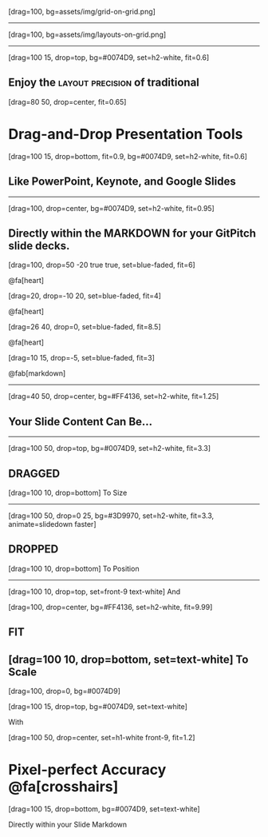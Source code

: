 [drag=100, bg=assets/img/grid-on-grid.png]

---

[drag=100, bg=assets/img/layouts-on-grid.png]

---
[drag=100 15, drop=top, bg=#0074D9, set=h2-white, fit=0.6]
## Enjoy the <span style="font-variant: small-caps; font-size: 1em;">layout precision</span> of traditional

[drag=80 50, drop=center, fit=0.65]

# Drag-and-Drop Presentation Tools

[drag=100 15, drop=bottom, fit=0.9, bg=#0074D9, set=h2-white, fit=0.6]
## Like PowerPoint, Keynote, and Google Slides


---

[drag=100, drop=center, bg=#0074D9, set=h2-white, fit=0.95]

## Directly within the MARKDOWN for your GitPitch slide decks.

[drag=100, drop=50 -20 true true, set=blue-faded, fit=6]

@fa[heart]

[drag=20, drop=-10 20, set=blue-faded, fit=4]

@fa[heart]

[drag=26 40, drop=0, set=blue-faded, fit=8.5]

@fa[heart]

[drag=10 15, drop=-5, set=blue-faded, fit=3]

@fab[markdown]

---

[drag=40 50, drop=center, bg=#FF4136, set=h2-white, fit=1.25]

## Your Slide Content Can Be...


---


[drag=100 50, drop=top, bg=#0074D9, set=h2-white, fit=3.3]

## DRAGGED

[drag=100 10, drop=bottom]
To Size

---

[drag=100 50, drop=0 25, bg=#3D9970, set=h2-white, fit=3.3, animate=slidedown faster]

## DROPPED

[drag=100 10, drop=bottom]
To Position

---

[drag=100 10, drop=top, set=front-9 text-white]
And

[drag=100, drop=center, bg=#FF4136, set=h2-white, fit=9.99]

## FIT

[drag=100 10, drop=bottom, set=text-white]
To Scale
---
[drag=100, drop=0, bg=#0074D9] 

[drag=100 15, drop=top, bg=#0074D9, set=text-white]

With

[drag=100 50, drop=center, set=h1-white front-9, fit=1.2]

# Pixel-perfect Accuracy @fa[crosshairs]


[drag=100 15, drop=bottom, bg=#0074D9, set=text-white]

Directly within your Slide Markdown

